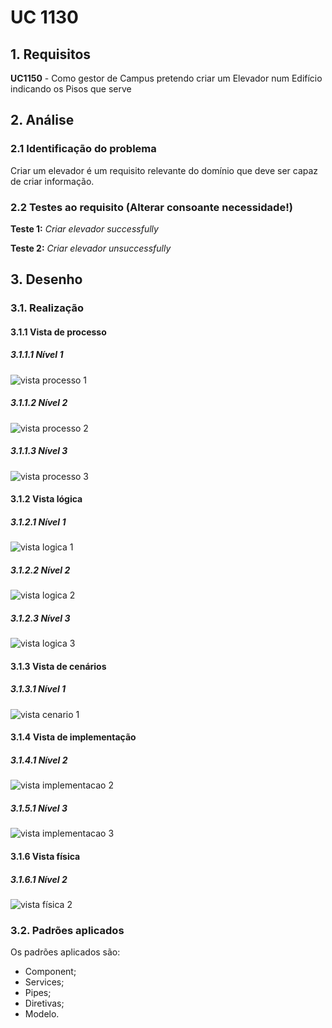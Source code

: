 # UC 1130

## 1. Requisitos

**UC1150** - Como gestor de Campus pretendo criar um Elevador num Edifício indicando os Pisos que serve

## 2. Análise

### 2.1 Identificação do problema

Criar um elevador é um requisito relevante do domínio que deve ser capaz de criar informação.

### 2.2 Testes ao requisito (Alterar consoante necessidade!)

**Teste 1:** *Criar elevador successfully*

**Teste 2:** *Criar elevador unsuccessfully*

## 3. Desenho

### 3.1. Realização

#### 3.1.1 Vista de processo

##### 3.1.1.1 Nível 1

![vista processo 1](vp1.svg "Vista processo - nível 1")

##### 3.1.1.2 Nível 2

![vista processo 2](vp2.svg "Vista processo - nível 2")

##### 3.1.1.3 Nível 3

![vista processo 3](vp3.svg "Vista processo - nível 3")

#### 3.1.2 Vista lógica

##### 3.1.2.1 Nível 1

![vista logica 1](/docs/logical_view/sprint2/level1/vl1.svg "Vista lógica - nível 1")

##### 3.1.2.2 Nível 2

![vista logica 2](/docs/logical_view/sprint2/level2/vl2.svg "Vista lógica - nível 2")

##### 3.1.2.3 Nível 3

![vista logica 3](/docs/logical_view/sprint2/level3/vl3.svg "Vista lógica - nível 3")

#### 3.1.3 Vista de cenários

##### 3.1.3.1 Nível 1

![vista cenario 1](/docs/scenario_view/level1/sv1.svg "Vista cenário - nível 1")

#### 3.1.4 Vista de implementação

##### 3.1.4.1 Nível 2

![vista implementacao 2](/docs/implementation_view/iv2.svg "Vista implementação - nível 2")

##### 3.1.5.1 Nível 3

![vista implementacao 3](/docs/implementation_view/sprint2/iv3.svg "Vista implementação - nível 3")

#### 3.1.6 Vista física

##### 3.1.6.1 Nível 2

![vista física 2](/docs/physical_view/level2/sprint2/vf2.svg "Vista física - nível 2")

### 3.2. Padrões aplicados

Os padrões aplicados são:

- Component;
- Services;
- Pipes;
- Diretivas;
- Modelo.
